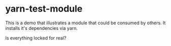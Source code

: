 # yarn-test-module

This is a demo that illustrates a module that could be consumed by others.
It installs it's dependencies via yarn.

Is everything locked for real?
